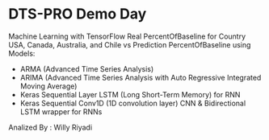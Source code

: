 # DTS-PRO Demo Day
Machine Learning with TensorFlow
Real PercentOfBaseline for Country USA, Canada, Australia, and Chile vs Prediction PercentOfBaseline using Models:
- ARMA (Advanced Time Series Analysis)
- ARIMA (Advanced Time Series Analysis with Auto Regressive Integrated Moving Average)
- Keras Sequential Layer LSTM (Long Short-Term Memory) for RNN
- Keras Sequential Conv1D (1D convolution layer) CNN & Bidirectional LSTM wrapper for RNNs

Analized By : Willy Riyadi
